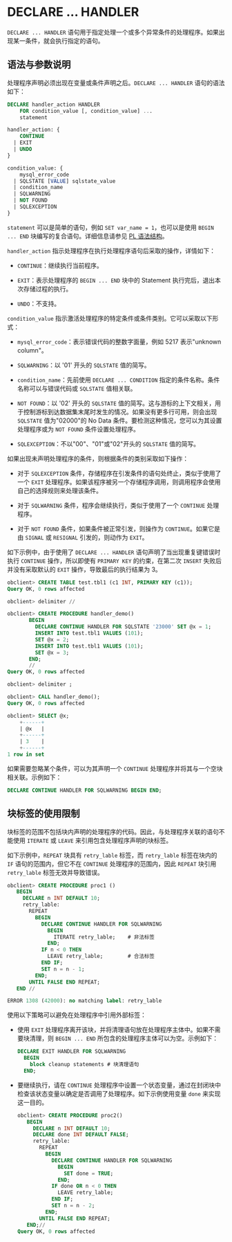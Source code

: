 DECLARE ... HANDLER 
========================================

`DECLARE ... HANDLER` 语句用于指定处理一个或多个异常条件的处理程序。如果出现某一条件，就会执行指定的语句。

语法与参数说明 
----------------------------

处理程序声明必须出现在变量或条件声明之后。`DECLARE ... HANDLER` 语句的语法如下：

```sql
DECLARE handler_action HANDLER
    FOR condition_value [, condition_value] ...
    statement

handler_action: {
    CONTINUE
  | EXIT
  | UNDO
}

condition_value: {
    mysql_error_code
  | SQLSTATE [VALUE] sqlstate_value
  | condition_name
  | SQLWARNING
  | NOT FOUND
  | SQLEXCEPTION
}
```



`statement` 可以是简单的语句，例如 `SET var_name = 1`，也可以是使用 `BEGIN ... END` 块编写的复合语句。详细信息请参见 [PL 语法结构](/zh-CN/1.basic-syntax.md)。

`handler_action` 指示处理程序在执行处理程序语句后采取的操作，详情如下：

* `CONTINUE`：继续执行当前程序。

  

* `EXIT`：表示处理程序的 `BEGIN ... END` 块中的 Statement 执行完后，退出本次存储过程的执行。

  

* `UNDO`：不支持。

  




`condition_value` 指示激活处理程序的特定条件或条件类别。它可以采取以下形式：

* `mysql_error_code`：表示错误代码的整数字面量，例如 5217 表示"unknown column"。

  

* `SQLWARNING`：以 '01' 开头的 `SQLSTATE` 值的简写。

  

* `condition_name`：先前使用 `DECLARE ... CONDITION` 指定的条件名称。条件名称可以与错误代码或 `SQLSTATE` 值相关联。

  

* `NOT FOUND`：以 '02' 开头的 `SQLSTATE` 值的简写。这与游标的上下文相关，用于控制游标到达数据集末尾时发生的情况。如果没有更多行可用，则会出现 `SQLSTATE` 值为"02000"的 No Data 条件。要检测这种情况，您可以为其设置处理程序或为 `NOT FOUND` 条件设置处理程序。

  

* `SQLEXCEPTION`：不以"00"、"01"或"02"开头的 `SQLSTATE` 值的简写。

  




如果出现未声明处理程序的条件，则根据条件的类别采取如下操作：

* 对于 `SQLEXCEPTION` 条件，存储程序在引发条件的语句处终止，类似于使用了一个 `EXIT` 处理程序。如果该程序被另一个存储程序调用，则调用程序会使用自己的选择规则来处理该条件。

  

* 对于 `SQLWARNING` 条件，程序会继续执行，类似于使用了一个 `CONTINUE` 处理程序。

  

* 对于 `NOT FOUND` 条件，如果条件被正常引发，则操作为 `CONTINUE`。如果它是由 `SIGNAL` 或 `RESIGNAL` 引发的，则动作为 `EXIT`。

  




如下示例中，由于使用了 `DECLARE ... HANDLER` 语句声明了当出现重复键错误时执行 `CONTINUE` 操作，所以即使有 `PRIMARY KEY` 的约束，在第二次 `INSERT` 失败后并没有采取默认的 `EXIT` 操作，导致最后的执行结果为 3。

```sql
obclient> CREATE TABLE test.tbl1 (c1 INT, PRIMARY KEY (c1));
Query OK, 0 rows affected 

obclient> delimiter //

obclient> CREATE PROCEDURE handler_demo()
       BEGIN
         DECLARE CONTINUE HANDLER FOR SQLSTATE '23000' SET @x = 1;
         INSERT INTO test.tbl1 VALUES (101);
         SET @x = 2;
         INSERT INTO test.tbl1 VALUES (101);
         SET @x = 3;
       END;
       //
Query OK, 0 rows affected

obclient> delimiter ;

obclient> CALL handler_demo();
Query OK, 0 rows affected 

obclient> SELECT @x;
    +------+
    | @x   |
    +------+
    | 3    |
    +------+
1 row in set 
```



如果需要忽略某个条件，可以为其声明一个 `CONTINUE` 处理程序并将其与一个空块相关联。示例如下：

```sql
DECLARE CONTINUE HANDLER FOR SQLWARNING BEGIN END;
```



块标签的使用限制 
-----------------------------

块标签的范围不包括块内声明的处理程序的代码。因此，与处理程序关联的语句不能使用 `ITERATE` 或 `LEAVE` 来引用包含处理程序声明的块标签。

如下示例中，`REPEAT` 块具有 `retry_lable` 标签，而 `retry_lable` 标签在块内的 `IF` 语句的范围内，但它不在 `CONTINUE` 处理程序的范围内，因此 `REPEAT` 块引用 `retry_lable` 标签无效并导致错误。

```sql
obclient> CREATE PROCEDURE proc1 ()
   BEGIN
     DECLARE n INT DEFAULT 10;
     retry_lable:
       REPEAT
         BEGIN
           DECLARE CONTINUE HANDLER FOR SQLWARNING
             BEGIN
               ITERATE retry_lable;    # 非法标签
             END;
           IF n < 0 THEN
             LEAVE retry_lable;        # 合法标签
           END IF;
           SET n = n - 1;
         END;
       UNTIL FALSE END REPEAT;
   END //

ERROR 1308 (42000): no matching label: retry_lable
```



使用以下策略可以避免在处理程序中引用外部标签：

* 使用 `EXIT` 处理程序离开该块，并将清理语句放在处理程序主体中。如果不需要块清理，则 `BEGIN ... END` 所包含的处理程序主体可以为空。示例如下：

  ```sql
  DECLARE EXIT HANDLER FOR SQLWARNING
    BEGIN
      block cleanup statements # 块清理语句
    END;
  ```

  

* 要继续执行，请在 `CONTINUE` 处理程序中设置一个状态变量，通过在封闭块中检查该状态变量以确定是否调用了处理程序。如下示例使用变量 `done` 来实现这一目的。

  ```sql
  obclient> CREATE PROCEDURE proc2()
     BEGIN
       DECLARE n INT DEFAULT 10;
       DECLARE done INT DEFAULT FALSE;
       retry_lable:
         REPEAT
           BEGIN
             DECLARE CONTINUE HANDLER FOR SQLWARNING
               BEGIN
                 SET done = TRUE;
               END;
             IF done OR n < 0 THEN
               LEAVE retry_lable;
             END IF;
             SET n = n - 2;
           END;
         UNTIL FALSE END REPEAT;
     END;//
  Query OK, 0 rows affected
  ```

  



